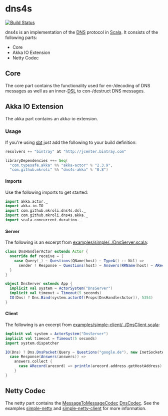 dns4s
=====

[![Build Status](https://travis-ci.org/mkroli/dns4s.svg?branch=master)](https://travis-ci.org/mkroli/dns4s)

dns4s is an implementation of the [DNS] protocol in [Scala].
It consists of the following parts:
* Core
* Akka IO Extension
* Netty Codec

Core
----
The core part contains the functionality used for en-/decoding of DNS
messages as well as an inner-[DSL] to con-/destruct DNS messages.

Akka IO Extension
-----------------
The akka part contains an akka-io extension.

### Usage
If you're using [sbt] just add the following to your build definition:
```scala
resolvers += "bintray" at "http://jcenter.bintray.com"

libraryDependencies ++= Seq(
  "com.typesafe.akka" %% "akka-actor" % "2.3.9",
  "com.github.mkroli" %% "dns4s-akka" % "0.8")
```

#### Imports
Use the following imports to get started:
```scala
import akka.actor._
import akka.io.IO
import com.github.mkroli.dns4s.dsl._
import com.github.mkroli.dns4s.akka._
import scala.concurrent.duration._
```

#### Server
The following is an excerpt from [examples/simple/../DnsServer.scala](https://github.com/mkroli/dns4s/blob/master/examples/simple/src/main/scala/com/github/mkroli/dns4s/examples/simple/DnsServer.scala):
```scala
class DnsHandlerActor extends Actor {
  override def receive = {
    case Query(_) ~ Questions(QName(host) ~ TypeA() :: Nil) =>
      sender ! Response ~ Questions(host) ~ Answers(RRName(host) ~ ARecord("1.2.3.4"))
  }
}

object DnsServer extends App {
  implicit val system = ActorSystem("DnsServer")
  implicit val timeout = Timeout(5 seconds)
  IO(Dns) ? Dns.Bind(system.actorOf(Props[DnsHandlerActor]), 5354)
}
```

#### Client
The following is an excerpt from [examples/simple-client/../DnsClient.scala](https://github.com/mkroli/dns4s/blob/master/examples/simple-client/src/main/scala/com/github/mkroli/dns4s/examples/simple/client/DnsClient.scala):
```scala
implicit val system = ActorSystem("DnsServer")
implicit val timeout = Timeout(5 seconds)
import system.dispatcher

IO(Dns) ? Dns.DnsPacket(Query ~ Questions("google.de"), new InetSocketAddress("8.8.8.8", 53)) onSuccess {
  case Response(Answers(answers)) =>
    answers.collect {
      case ARecord(arecord) => println(arecord.address.getHostAddress)
    }
}
```

Netty Codec
-----------
The netty part contains the
[MessageToMessageCodec](http://netty.io/4.0/api/io/netty/handler/codec/MessageToMessageCodec.html)
[DnsCodec](https://github.com/mkroli/dns4s/blob/master/netty/src/main/scala/com/github/mkroli/dns4s/netty/DnsCodec.scala).
See the examples
[simple-netty](https://github.com/mkroli/dns4s/tree/master/examples/simple-netty) and
[simple-netty-client](https://github.com/mkroli/dns4s/tree/master/examples/simple-netty-client)
for more information.


[Scala]:http://www.scala-lang.org
[DNS]:http://en.wikipedia.org/wiki/Domain_Name_System
[DSL]:http://en.wikipedia.org/wiki/Domain-specific_language
[sbt]:http://scala-sbt.org/
